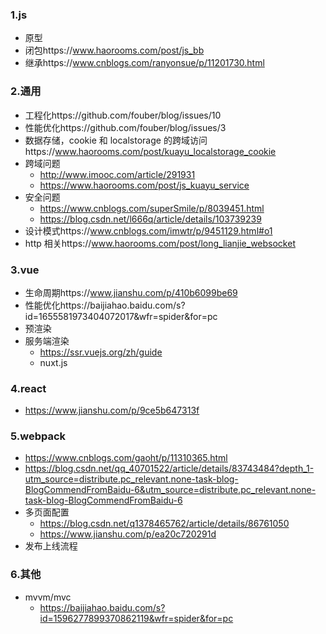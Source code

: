 ### 1.js

- 原型
- 闭包https://www.haorooms.com/post/js_bb
- 继承https://www.cnblogs.com/ranyonsue/p/11201730.html

### 2.通用

- 工程化https://github.com/fouber/blog/issues/10
- 性能优化https://github.com/fouber/blog/issues/3
- 数据存储，cookie 和 localstorage 的跨域访问https://www.haorooms.com/post/kuayu_localstorage_cookie
- 跨域问题
  - http://www.imooc.com/article/291931
  - https://www.haorooms.com/post/js_kuayu_service
- 安全问题
  - https://www.cnblogs.com/superSmile/p/8039451.html
  - https://blog.csdn.net/l666q/article/details/103739239
- 设计模式https://www.cnblogs.com/imwtr/p/9451129.html#o1
- http 相关https://www.haorooms.com/post/long_lianjie_websocket

### 3.vue

- 生命周期https://www.jianshu.com/p/410b6099be69
- 性能优化https://baijiahao.baidu.com/s?id=1655581973404072017&wfr=spider&for=pc
- 预渲染
- 服务端渲染
  - https://ssr.vuejs.org/zh/guide
  - nuxt.js

### 4.react

- https://www.jianshu.com/p/9ce5b647313f

### 5.webpack

- https://www.cnblogs.com/gaoht/p/11310365.html
- https://blog.csdn.net/qq_40701522/article/details/83743484?depth_1-utm_source=distribute.pc_relevant.none-task-blog-BlogCommendFromBaidu-6&utm_source=distribute.pc_relevant.none-task-blog-BlogCommendFromBaidu-6
- 多页面配置
  - https://blog.csdn.net/q1378465762/article/details/86761050
  - https://www.jianshu.com/p/ea20c720291d
- 发布上线流程

### 6.其他

- mvvm/mvc
  - https://baijiahao.baidu.com/s?id=1596277899370862119&wfr=spider&for=pc
